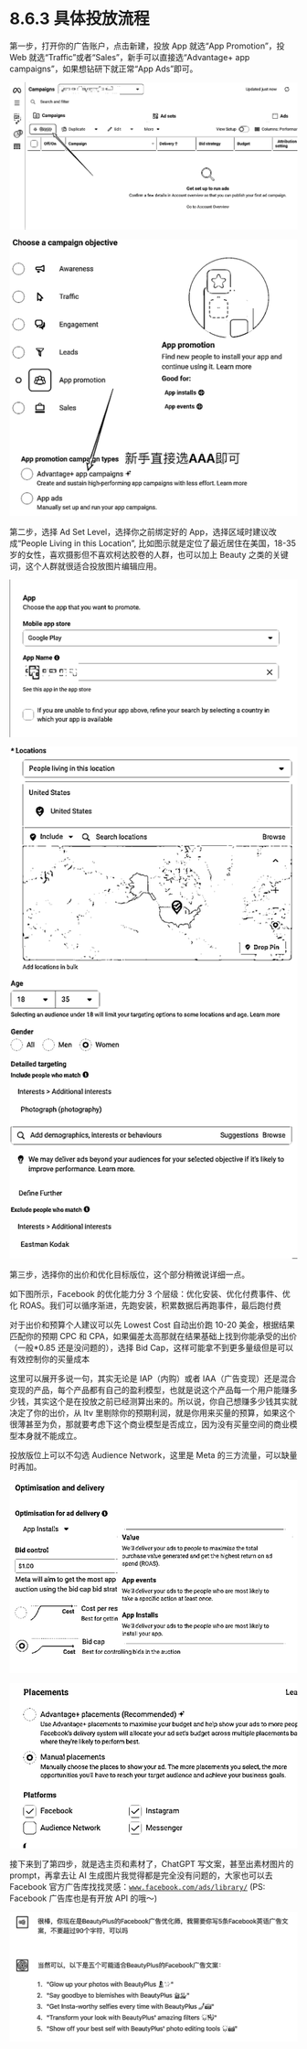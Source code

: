 # 8.6.3 具体投放流程

第一步，打开你的广告账户，点击新建，投放 App 就选“App Promotion”，投 Web 就选“Traffic”或者“Sales”，新手可以直接选“Advantage+ app campaigns”，如果想钻研下就正常“App Ads”即可。

![](img/b32b574c5e90cd700c0b9e6ddf8909f9.png)

![](img/e4801d033a7bd48f5bf78c9721bc8408.png)

第二步，选择 Ad Set Level，选择你之前绑定好的 App，选择区域时建议改成“People Living in this Location”, 比如图示就是定位了最近居住在美国，18-35 岁的女性，喜欢摄影但不喜欢柯达胶卷的人群，也可以加上 Beauty 之类的关键词，这个人群就很适合投放图片编辑应用。

![](img/9a135413b9981963eabbc12a9141997f.png)

![](img/7464133e64986ebc83f68c236658382a.png)

第三步，选择你的出价和优化目标版位，这个部分稍微说详细一点。

如下图所示，Facebook 的优化能力分 3 个层级：优化安装、优化付费事件、优化 ROAS。我们可以循序渐进，先跑安装，积累数据后再跑事件，最后跑付费

对于出价和预算个人建议可以先 Lowest Cost 自动出价跑 10-20 美金，根据结果匹配你的预期 CPC 和 CPA，如果偏差太高那就在结果基础上找到你能承受的出价（一般*0.85 还是没问题的），选择 Bid Cap，这样可能拿不到更多量级但是可以有效控制你的买量成本

这里可以展开多说一句，其实无论是 IAP（内购）或者 IAA（广告变现）还是混合变现的产品，每个产品都有自己的盈利模型，也就是说这个产品每一个用户能赚多少钱，其实这个是在投放之前已经测算出来的。所以说，你自己想赚多少钱其实就决定了你的出价，从 ltv 里剔除你的预期利润，就是你用来买量的预算，如果这个很薄甚至为负，那就要考虑下这个商业模型是否成立，因为没有买量空间的商业模型本身就不能成立。

投放版位上可以不勾选 Audience Network，这里是 Meta 的三方流量，可以缺量时再加。

![](img/3197a71b4d44a1059a85a81aae4ca2af.png)

![](img/0e9d8ac4ed0e92769a590cdb0c19850f.png)

接下来到了第四步，就是选主页和素材了，ChatGPT 写文案，甚至出素材图片的 prompt，再拿去让 AI 生成图片我觉得都是完全没有问题的，大家也可以去 Facebook 官方广告库找找灵感：[`www.facebook.com/ads/library/`](https://www.facebook.com/ads/library/) (PS: Facebook 广告库也是有开放 API 的哦～)

![](img/b96221f9d644f161982de42c4b06a0a1.png)